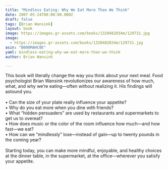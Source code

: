 ```yaml
---
title: "Mindless Eating: Why We Eat More Than We Think"
date: 2007-05-24T00:00:00.000Z
draft: false
tags: [Brian Wansink]
layout: book
image: https://images.gr-assets.com/books/1320482034m/129731.jpg
image: 
  - https://images.gr-assets.com/books/1320482034m/129731.jpg
asin: "B000MAHC0E"
yaml: mindless-eating-why-we-eat-more-than-we-think
author: Brian Wansink

---
```


This book will literally change the way you think about your next meal. Food psychologist Brian Wansink revolutionizes our awareness of how much, what, and why we’re eating—often without realizing it. His findings will astound you.  
   
• Can the size of your plate really influence your appetite?  
• Why do you eat more when you dine with friends?  
• What “hidden persuaders” are used by restaurants and supermarkets to get us to overeat?  
• How does music or the color of the room influence how much—and how fast—we eat?  
• How can we “mindlessly” lose—instead of gain—up to twenty pounds in the coming year?  
   
Starting today, you can make more mindful, enjoyable, and healthy choices at the dinner table, in the supermarket, at the office—wherever you satisfy your appetite.